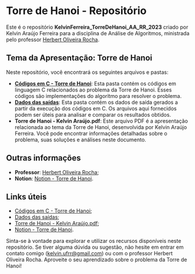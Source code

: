 # Torre de Hanoi - Repositório

Este é o repositório **KelvinFerreira_TorreDeHanoi_AA_RR_2023** criado por Kelvin Araújo Ferreira para a disciplina de Análise de Algoritmos, ministrada pelo professor [Herbert Oliveira Rocha](https://github.com/hbgit).

## Tema da Apresentação: Torre de Hanoi

Neste repositório, você encontrará os seguintes arquivos e pastas:

- **[Códigos em C - Torre de Hanoi](https://github.com/DilliKel/KelvinFerreira_TorreDeHanoi_AA_RR_2023/tree/ad23ca7b38bf6b15aec397bb1fc983b95713b917/C%C3%B3digos%20em%20C%20-%20Torre%20de%20Hanoi)**: Esta pasta contém os códigos em linguagem C relacionados ao problema da Torre de Hanoi. Esses códigos são implementações do algoritmo para resolver o problema.
- **[Dados das saídas](https://github.com/DilliKel/KelvinFerreira_TorreDeHanoi_AA_RR_2023/tree/ad23ca7b38bf6b15aec397bb1fc983b95713b917/Dados%20das%20sa%C3%ADdas)**: Esta pasta contém os dados de saída gerados a partir da execução dos códigos em C. Os arquivos aqui fornecidos podem ser úteis para analisar e comparar os resultados obtidos.
- **Torre de Hanoi - Kelvin Araújo.pdf**: Este arquivo PDF é a apresentação relacionada ao tema da Torre de Hanoi, desenvolvida por Kelvin Araújo Ferreira. Você pode encontrar informações detalhadas sobre o problema, suas soluções e análises neste documento.

## Outras informações

- **Professor**: [Herbert Oliveira Rocha](https://github.com/hbgit);
- **Notion**: [Notion - Torre de Hanoi](https://dillikel.notion.site/dillikel/Semin-rio-Torre-de-Han-i-An-lise-de-Algoritmos-04bda69bc2e34fb590cb28f6946274fb).

## Links úteis

- [Códigos em C - Torre de Hanoi](https://github.com/DilliKel/KelvinFerreira_TorreDeHanoi_AA_RR_2023/tree/ad23ca7b38bf6b15aec397bb1fc983b95713b917/C%C3%B3digos%20em%20C%20-%20Torre%20de%20Hanoi);
- [Dados das saídas](https://github.com/DilliKel/KelvinFerreira_TorreDeHanoi_AA_RR_2023/tree/ad23ca7b38bf6b15aec397bb1fc983b95713b917/Dados%20das%20sa%C3%ADdas);
- [Torre de Hanoi - Kelvin Araújo.pdf](./Torre%20de%20Hanoi%20-%20Kelvin%20Araújo.pdf);
- [Notion - Torre de Hanoi](https://dillikel.notion.site/dillikel/Semin-rio-Torre-de-Han-i-An-lise-de-Algoritmos-04bda69bc2e34fb590cb28f6946274fb).

Sinta-se à vontade para explorar e utilizar os recursos disponíveis neste repositório. Se tiver alguma dúvida ou sugestão, não hesite em entrar em contato comigo (kelvin.ufrr@gmail.com) ou com o professor Herbert Oliveira Rocha. Aproveite o seu aprendizado sobre o problema da Torre de Hanoi!
